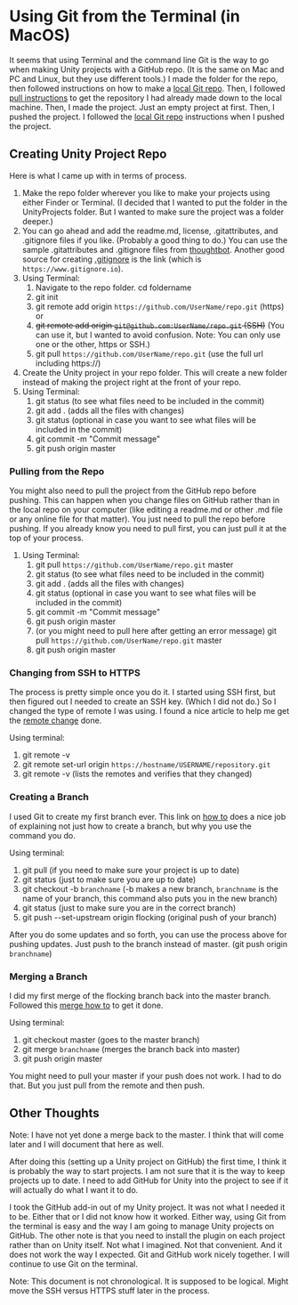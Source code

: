# Using Git from the Terminal (in MacOS)

It seems that using Terminal and the command line Git is the way to go when making Unity projects with a GitHub repo.  (It is the same on Mac and PC and Linux, but they use different tools.)  I made the folder for the repo, then followed instructions on how to make a [local Git repo](https://guides.codepath.com/ios/Using-Git-with-Terminal).  Then, I followed [pull instructions](https://www.atlassian.com/git/tutorials/syncing/git-pull) to get the repository I had already made down to the local machine.  Then, I made the project.  Just an empty project at first.  Then, I pushed the project.  I followed the [local Git repo](https://guides.codepath.com/ios/Using-Git-with-Terminal) instructions when I pushed the project.

## Creating Unity Project Repo

Here is what I came up with in terms of process.
1. Make the repo folder wherever you like to make your projects using either Finder or Terminal.  (I decided that I wanted to put the folder in the UnityProjects folder.  But I wanted to make sure the project was a folder deeper.)
1. You can go ahead and add the readme.md, license, .gitattributes, and .gitignore files if you like.  (Probably a good thing to do.)  You can use the sample .gitattributes and .gitignore files from [thoughtbot](https://thoughtbot.com/blog/how-to-git-with-unity).  Another good source for creating [.gitignore](https://www.gitignore.io) is the link (which is `https://www.gitignore.io`).
1. Using Terminal:
   1. Navigate to the repo folder.  cd foldername
   1. git init
   1. git remote add origin `https://github.com/UserName/repo.git` (https) or
   1. ~~git remote add origin `git@github.com:UserName/repo.git` (SSH)~~  (You can use it, but I wanted to avoid confusion.  Note: You can only use one or the other, https or SSH.)
   1. git pull `https://github.com/UserName/repo.git` (use the full url including https://)
1. Create the Unity project in your repo folder.  This will create a new folder instead of making the project right at the front of your repo.
1. Using Terminal:
   1. git status (to see what files need to be included in the commit)
   1. git add . (adds all the files with changes)
   1. git status (optional in case you want to see what files will be included in the commit)
   1. git commit -m "Commit message"
   1. git push origin master

### Pulling from the Repo

You might also need to pull the project from the GitHub repo before pushing.  This can happen when you change files on GitHub rather than in the local repo on your computer (like editing a readme.md or other .md file or any online file for that matter).  You just need to pull the repo before pushing.  If you already know you need to pull first, you can just pull it at the top of your process.

1. Using Terminal:
   1. git pull `https://github.com/UserName/repo.git` master
   1. git status (to see what files need to be included in the commit)
   1. git add . (adds all the files with changes)
   1. git status (optional in case you want to see what files will be included in the commit)
   1. git commit -m "Commit message"
   1. git push origin master
   1. (or you might need to pull here after getting an error message) git pull `https://github.com/UserName/repo.git` master
   1. git push origin master

### Changing from SSH to HTTPS

The process is pretty simple once you do it.  I started using SSH first, but then figured out I needed to create an SSH key.  (Which I did not do.)  So I changed the type of remote I was using.  I found a nice article to help me get the [remote change](https://help.github.jp/enterprise/2.11/user/articles/changing-a-remote-s-url/) done.

Using terminal:
1. git remote -v
1. git remote set-url origin `https://hostname/USERNAME/repository.git`
1. git remote -v (lists the remotes and verifies that they changed)

### Creating a Branch

I used Git to create my first branch ever.  This link on [how to](https://www.datree.io/resources/git-create-branch) does a nice job of explaining not just how to create a branch, but why you use the command you do.

Using terminal:
1. git pull (if you need to make sure your project is up to date)
1. git status (just to make sure you are up to date)
1. git checkout -b `branchname` (-b makes a new branch, `branchname` is the name of your branch, this command also puts you in the new branch)
1. git status (just to make sure you are in the correct branch)
1. git push --set-upstream origin flocking (original push of your branch)

After you do some updates and so forth, you can use the process above for pushing updates.  Just push to the branch instead of master.  (git push origin `branchname`)

### Merging a Branch

I did my first merge of the flocking branch back into the master branch.  Followed this [merge how to](https://stackabuse.com/git-merge-branch-into-master/) to get it done.

Using terminal:
1. git checkout master (goes to the master branch)
1. git merge `branchname` (merges the branch back into master)
1. git push origin master

You might need to pull your master if your push does not work.  I had to do that.  But you just pull from the remote and then push.

## Other Thoughts

Note: I have not yet done a merge back to the master.  I think that will come later and I will document that here as well.

After doing this (setting up a Unity project on GitHub) the first time, I think it is probably the way to start projects.  I am not sure that it is the way to keep projects up to date.  I need to add GitHub for Unity into the project to see if it will actually do what I want it to do.

I took the GitHub add-in out of my Unity project.  It was not what I needed it to be.  Either that or I did not know how it worked.  Either way, using Git from the terminal is easy and the way I am going to manage Unity projects on GitHub.  The other note is that you need to install the plugin on each project rather than on Unity itself.  Not what I imagined.  Not that convenient.  And it does not work the way I expected.  Git and GitHub work nicely together.  I will continue to use Git on the terminal.

Note: This document is not chronological.  It is supposed to be logical.  Might move the SSH versus HTTPS stuff later in the process.
